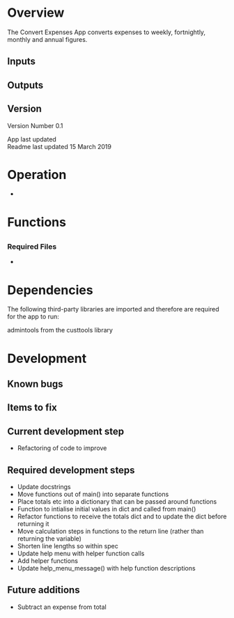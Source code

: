 # Overview

The Convert Expenses App converts expenses to weekly, fortnightly, monthly and annual figures.

## Inputs

<TBC>

## Outputs

<TBC>

## Version

Version Number 0.1  

App last updated <TBC>  
Readme last updated 15 March 2019

# Operation

- <TBC>

# Functions

## <TBC>

<TBC>

### Required Files

- <TBC>

<TBC>

# Dependencies

The following third-party libraries are imported and therefore are required for
the app to run:

admintools from the custtools library

# Development

## Known bugs

## Items to fix

## Current development step

- Refactoring of code to improve

## Required development steps

- Update docstrings
- Move functions out of main() into separate functions
- Place totals etc into a dictionary that can be passed around functions
- Function to intialise initial values in dict and called from main()
- Refactor functions to receive the totals dict and to update the dict before returning it
- Move calculation steps in functions to the return line (rather than returning the variable)
- Shorten line lengths so within spec
- Update help menu with helper function calls
- Add helper functions
- Update help_menu_message() with help function descriptions



## Future additions

- Subtract an expense from total
